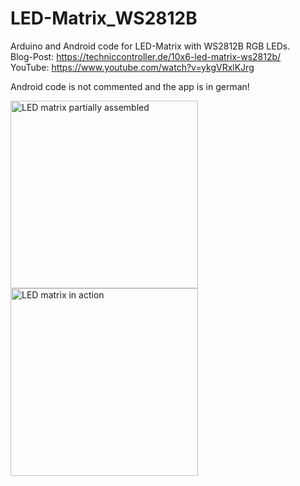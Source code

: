 # LED-Matrix_WS2812B
Arduino and Android code for LED-Matrix with WS2812B RGB LEDs. <br>
Blog-Post: https://techniccontroller.de/10x6-led-matrix-ws2812b/ <br>
YouTube: https://www.youtube.com/watch?v=ykgVRxlKJrg

Android code is not commented and the app is in german!



<img src="https://techniccontroller.de/wp-content/uploads/1000282-e1521934710161-1024x650.jpg" width="300px" title="LED matrix partially assembled"/>

<img src="https://techniccontroller.de/wp-content/uploads/20161203_211245-768x1024.jpg" width="300px" title="LED matrix in action"/>
